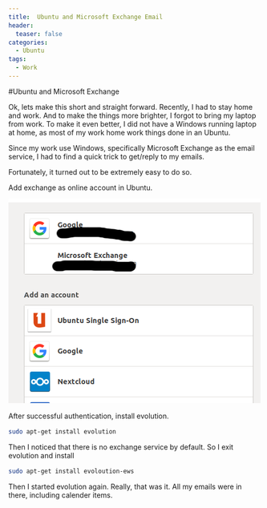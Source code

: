```yaml
---
title:  Ubuntu and Microsoft Exchange Email
header:
  teaser: false
categories: 
  - Ubuntu
tags:
  - Work
---
```


#Ubuntu and Microsoft Exchange

Ok, lets make this short and straight forward. Recently, I had to stay home and work. And to make the things more brighter, I forgot to bring my laptop from work. To make it even better, I did not have a Windows running laptop at home, as most of my work home work things done in an Ubuntu.

Since my work use Windows, specifically Microsoft Exchange as the email service, I had to find a quick trick to get/reply to my emails. 

Fortunately, it turned out to be extremely easy to do so.

Add exchange as online account in Ubuntu.

![ ](/assets/img/ubuntu_acc.png  "Online Accounts")

After successful authentication, install evolution.

```bash
sudo apt-get install evolution
```

Then I noticed that there is no exchange service by default. So I exit evolution and install

```bash
sudo apt-get install evoloution-ews
```
Then I started evolution again. Really, that was it. All my emails were in there, including calender items.